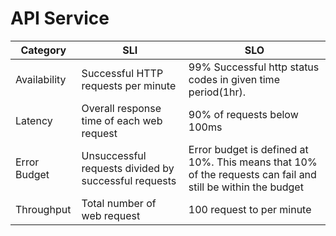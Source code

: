 # API Service

| Category     | SLI                                                        | SLO                                                                                                         |
|--------------|------------------------------------------------------------|-------------------------------------------------------------------------------------------------------------|
| Availability | Successful HTTP requests per minute                        | 99% Successful http status codes in given time period(1hr).                                                 |
| Latency      | Overall response time of each web request                  | 90% of requests below 100ms                                                                                 |
| Error Budget | Unsuccessful requests divided by successful requests       | Error budget is defined at 10%. This means that 10% of the requests can fail and still be within the budget |
| Throughput   | Total number of web request                                | 100 request to per minute               